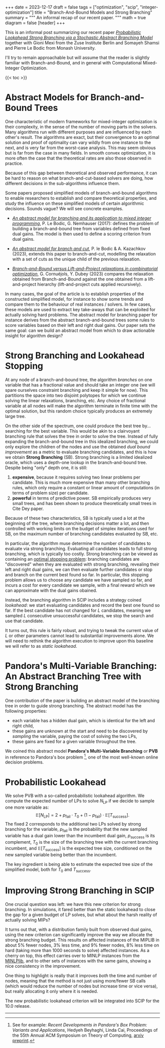 +++
date = 2023-12-17
draft = false
tags = ["optimization", "scip", "integer-optimization"]
title = "Branch-And-Bound Models and Strong Branching"
summary = """
An informal recap of our recent paper.
"""
math = true
diagram = false
[header]
+++

This is an informal post summarizing our recent paper [*Probabilistic Lookahead Strong Branching via a Stochastic Abstract Branching Model*](https://arxiv.org/abs/2312.07041) together with Gioni Mexi from the Zuse Institute Berlin and Somayeh Shamsi and Pierre Le Bodic from Monash University.

I'll try to remain approachable but will assume that the reader is slightly familiar with Branch-and-Bound, and in general with Computational Mixed-Integer Optimization.

{{< toc >}}

# Abstract Models for Branch-and-Bound Trees

One characteristic of modern frameworks for mixed-integer optimization is their complexity, in the sense of the number of moving parts in the solvers.
Many algorithms run with different purposes and are influenced by each other's result.
The algorithms are exact, but their convergence to an optimal solution and proof of optimality can vary wildly from one instance to the next, and is very far from the worst-case analysis. This may seem obvious but is far from the case in many fields. In smooth convex optimization, it is more often the case that the theoretical rates are also those observed in practice.

Because of this gap between theoretical and observed performance, it can be hard to reason on what branch-and-cut-based solvers are doing, how different decisions in the sub-algorithms influence them.

Some papers proposed simplified models of branch-and-bound algorithms to enable researchers to establish and compare theoretical properties, and study the influence on these simplified models of certain algorithmic decisions. Sounds vague? We will see concrete examples.

- *[An abstract model for branching and its application to mixed integer programming](https://link.springer.com/article/10.1007/s10107-016-1101-8)*, P. Le Bodic, G. Nemhauser (2017): defines the problem of building a branch-and-bound tree from variables defined from fixed dual gains. The model is then used to define a scoring criterion from dual gains.

- *[An abstract model for branch and cut](https://link.springer.com/article/10.1007/s10107-023-01991-z)*, P. le Bodic & A. Kazachkov (2023), extends this paper to branch-and-cut, modelling the relaxation with a set of cuts as the unique child of the previous relaxation.

- *[Branch-and-Bound versus Lift-and-Project relaxations in combinatorial optimization](https://arxiv.org/abs/2311.00185)*, G. Cornuéjols, Y. Dubey (2023) compares the relaxation obtained from Branch-and-Bound against the one obtained from a lift-and-project hierarchy (lift-and-project cuts applied recursively).

In many cases, the goal of the article is to establish properties of the constructed simplified model, for instance to show some trends and compare them to the behaviour of real instances / solvers.
In few cases, these models are used to extract key take-aways that can be exploited for actually solving hard problems.
The abstract model for branching paper for instance derives from the abstract branch-and-bound trees some rules to score variables based on their left and right dual gains.
Our paper sets the same goal: can we build an abstract model from which to draw actionable insight for algorithm design?

# Strong Branching and Lookahead Stopping

At any node of a branch-and-bound tree, the algorithm *branches* on one variable that has a fractional value and should take an integer one (we will spare ourselves constraint branching and keep it simple for now).
This partitions the space into two disjoint polytopes for which we continue solving the linear relaxations, branching, etc.
Any choice of fractional variable at all nodes will make the algorithm terminate in finite time with the optimal solution, but this random choice typically produces an extremely large tree.

On the other side of the spectrum, one could produce the best tree by... searching for the best variable. This would be akin to a clairvoyant branching rule that solves the tree in order to solve the tree.
Instead of fully expanding the branch-and-bound tree in this idealized branching, we could only explore the children of the nodes and use the obtained *dual bound improvement* as a metric to evaluate branching candidates, and this is how we obtain **Strong Branching** (SB). Strong branching is a limited idealized oracle, which uses a depth-one lookup in the branch-and-bound tree. Despite being "only" depth one, it is still:
1. **expensive**, because it requires solving two linear problems per candidate. This is much more expensive than many other branching rules, which only require a constant or linear amount of computations (in terms of problem size) per candidate.
2. **powerful** in terms of predictive power. SB empirically produces very small trees, and has been shown to produce theoretically small trees in Cite Dey paper.

Because of these two characteristics, SB is typically used a lot at the beginning of the tree, where branching decisions matter a lot, and then controlled with working limits on the budget of simplex iterations used for SB, on the maximum number of branching candidates evaluated by SB, etc.

In particular, the algorithm muse determine the number of candidates to evaluate via strong branching.
Evaluating all candidates leads to full strong branching, which is typically too costly.
Strong branching can be viewed as containing an [optimal stopping problem](https://en.wikipedia.org/wiki/Optimal_stopping):
branching candidates are "discovered" when they are evaluated with strong branching, revealing their left and right dual gains,
we can then evaluate further candidates or stop and branch on the current best found so far.
In particular, this stopping problem allows us to choose any candidate we have sampled so far, and incurs a cost for every candidate we sample, with a final reward which we can approximate with the dual gains obained.

Instead, the branching algorithm in SCIP includes a strategy coined *lookahead*: we start evaluating candidates and record the best one found so far.
If the best candidate has not changed for $L$ candidates, meaning we sampled $L$ consecutive unsuccessful candidates, we stop the search and use that candidate.

It turns out, this rule is fairly robust, and trying to tweak the current value of $L$ or other parameters cannot lead to substantial improvements alone.
We will need to rethink the algorithm execution to improve upon this baseline we will refer to as *static lookahead*.

# Pandora's Multi-Variable Branching: An Abstract Branching Tree with Strong Branching

One contribution of the paper is building an abstract model of the branching tree in order to guide strong branching.
The abstract model has the following properties:
- each variable has a hidden dual gain, which is identical for the left and right child,
- these gains are unknown at the start and need to be discovered by *sampling* the variable, paying the cost of solving the two LPs,
- these gains are fixed for a given variable throughout the tree.

We coined this abstract model **Pandora's Multi-Variable Branching** or **PVB** in reference to Pandora's box problem [^1], one of the most well-known online decision problems.

# Probabilistic Lookahead

We solve PVB with a so-called probabilistic lookahead algorithm.
We compute the expected number of LPs to solve $N_{\text{LP}}$ if we decide to sample one more variable as:
$$
\mathbb{E}[{N_{\text{LP}}}] = 2 + p_{\text{fail}} \cdot T_{0} + (1 - p_{\text{fail}}) \cdot \mathbb{E}[T_{\text{success}}].
$$
The fixed 2 corresponds to the additional two LPs solved by strong branching for the variable,
$p_{\text{fail}}$ is the probability that the new sampled variable has a dual gain lower than the incumbent dual gain,
$p_{\text{success}}$ is its complement, $T_0$ is the size of the branching tree with the current branching incumbent, and
$\mathbb{E}[T_{\text{success}}]$ is the expected tree size, conditioned on the new sampled variable being better than the incumbent.

The key ingredient is being able to estimate the expected tree size of the simplified model, both for $T_0$ and $T_{\text{success}}$.

# Improving Strong Branching in SCIP

One crucial question was left: we have this new criterion for strong branching.
In simulations, it fared better than the static lookahead to close the gap for a given budget of LP solves, but what about the harsh reality of actually solving MIPs?

It turns out that, with a distribution family built from observed dual gains, using the new criterion can significantly improve the way we allocate the strong branching budget.
This results on affected instances of the MIPLIB in about 5% fewer nodes, 3% less time, and 9% fewer nodes, 8% less time on hard (taking more than 1000 seconds to solve) affected instances.
As a cherry on top, this effect carries over to MINLP instances from the [MINLPlib](https://www.minlplib.org), and to other sets of instances with the same gains, showing a nice consistency in the improvement.

One thing to highlight is really that it improves *both* the time and number of nodes, meaning that the method is not just using more/fewer SB calls (which would reduce the number of nodes but increase time or vice versa),
but really allocating it only where it is needed.

The new probabilistic lookahead criterion will be integrated into SCIP for the 10.0 release.

---------

[^1]: See for example: *Recent Developments in Pandora's Box Problem: Variants and Applications*, Hedyeh Beyhaghi, Linda Cai, Proceedings of the 55th Annual ACM Symposium on Theory of Computing, [arxiv preprint](https://arxiv.org/abs/2308.12242).
